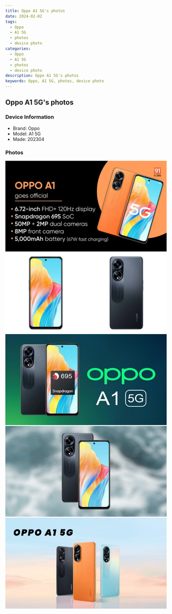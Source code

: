 ```yaml
---
title: Oppo A1 5G's photos
date: 2024-02-02
tags: 
  - Oppo
  - A1 5G
  - photos
  - device photo
categories: 
  - Oppo
  - A1 5G
  - photos
  - device photo
description: Oppo A1 5G's photos
keywords: Oppo, A1 5G, photos, device photo
---
```


## Oppo A1 5G's photos

### Device Information

- Brand: Oppo
- Model: A1 5G
- Made: 202304

### Photos

![/images/best-assets/devices/oppo/oppo-a1-5g/1.jpg](/images/best-assets/devices/oppo/oppo-a1-5g/1.jpg)
![/images/best-assets/devices/oppo/oppo-a1-5g/2.jpg](/images/best-assets/devices/oppo/oppo-a1-5g/2.jpg)
![/images/best-assets/devices/oppo/oppo-a1-5g/3.jpg](/images/best-assets/devices/oppo/oppo-a1-5g/3.jpg)
![/images/best-assets/devices/oppo/oppo-a1-5g/4.jpg](/images/best-assets/devices/oppo/oppo-a1-5g/4.jpg)
![/images/best-assets/devices/oppo/oppo-a1-5g/5.jpg](/images/best-assets/devices/oppo/oppo-a1-5g/5.jpg)
